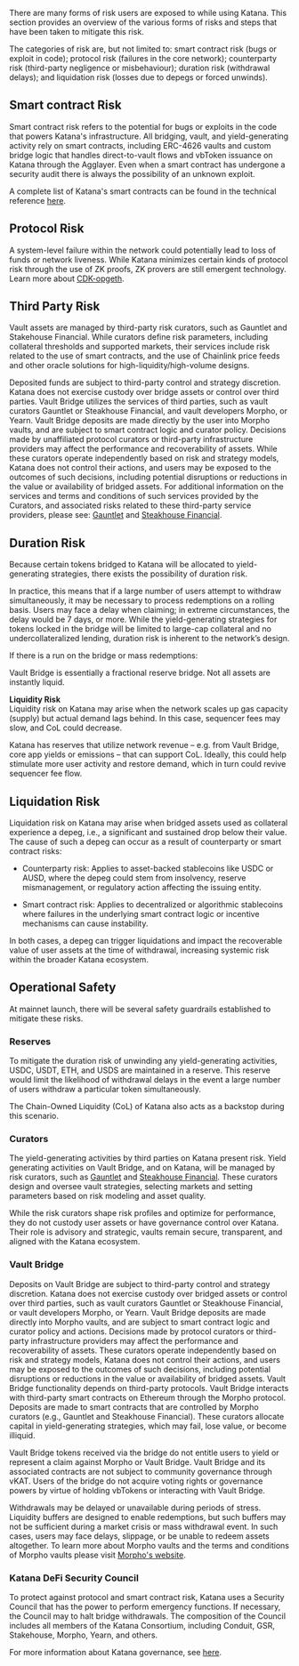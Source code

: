There are many forms of risk users are exposed to while using Katana. This section provides an overview of the various forms of risks and steps that have been taken to mitigate this risk.

The categories of risk are, but not limited to: smart contract risk (bugs or exploit in code); protocol risk (failures in the core network); counterparty risk (third-party negligence or misbehaviour); duration risk (withdrawal delays); and liquidation risk (losses due to depegs or forced unwinds).

## **Smart contract Risk**

Smart contract risk refers to the potential for bugs or exploits in the code that powers Katana's infrastructure. All bridging, vault, and yield-generating activity rely on smart contracts, including ERC-4626 vaults and custom bridge logic that handles direct-to-vault flows and vbToken issuance on Katana through the Agglayer. Even when a smart contract has undergone a security audit there is always the possibility of an unknown exploit.

A complete list of Katana's smart contracts can be found in the technical reference [here](../get-started/technical-reference-testnet.md).

## **Protocol Risk**

A system-level failure within the network could potentially lead to loss of funds or network liveness. While Katana minimizes certain kinds of protocol risk through the use of ZK proofs, ZK provers are still emergent technology. Learn more about [CDK-opgeth](../core-concepts/cdk-opgeth.md).

## **Third Party Risk**

Vault assets are managed by third-party risk curators, such as Gauntlet and Stakehouse Financial. While curators define risk parameters, including collateral thresholds and supported markets, their services include risk related to the use of smart contracts, and the use of Chainlink price feeds and other oracle solutions for high-liquidity/high-volume designs.

Deposited funds are subject to third-party control and strategy discretion. Katana does not exercise custody over bridge assets or control over third parties. Vault Bridge utilizes the services of third parties, such as vault curators Gauntlet or Steakhouse Financial, and vault developers Morpho, or Yearn. Vault Bridge deposits are made directly by the user into Morpho vaults, and are subject to smart contract logic and curator policy. Decisions made by unaffiliated protocol curators or third-party infrastructure providers may affect the performance and recoverability of assets. While these curators operate independently based on risk and strategy models, Katana does not control their actions, and users may be exposed to the outcomes of such decisions, including potential disruptions or reductions in the value or availability of bridged assets.
For additional information on the services and terms and conditions of such services provided by the Curators, and associated risks related to these third-party service providers, please see: [Gauntlet](https://www.gauntlet.xyz/tos/) and [Steakhouse Financial](https://kitchen.steakhouse.financial/tos/).

## **Duration Risk**

Because certain tokens bridged to Katana will be allocated to yield-generating strategies, there exists the possibility of duration risk.

In practice, this means that if a large number of users attempt to withdraw simultaneously, it may be necessary to process redemptions on a rolling basis. Users may face a delay when claiming; in extreme circumstances, the delay would be 7 days, or more. While the yield-generating strategies for tokens locked in the bridge will be limited to large-cap collateral and no undercollateralized lending, duration risk is inherent to the network’s design.

If there is a run on the bridge or mass redemptions:

Vault Bridge is essentially a fractional reserve bridge. Not all assets are instantly liquid.

**Liquidity Risk**  
Liquidity risk on Katana may arise when the network scales up gas capacity (supply) but actual demand lags behind. In this case, sequencer fees may slow, and CoL could decrease.

Katana has reserves that utilize network revenue – e.g. from Vault Bridge, core app yields or emissions – that can support CoL. Ideally, this could help stimulate more user activity and restore demand, which in turn could revive sequencer fee flow.

## **Liquidation Risk**

Liquidation risk on Katana may arise when bridged assets used as collateral experience a depeg, i.e., a significant and sustained drop below their value. The cause of such a depeg can occur as a result of counterparty or smart contract risks:

- Counterparty risk: Applies to asset-backed stablecoins like USDC or AUSD, where the depeg could stem from insolvency, reserve mismanagement, or regulatory action affecting the issuing entity.

- Smart contract risk: Applies to decentralized or algorithmic stablecoins where failures in the underlying smart contract logic or incentive mechanisms can cause instability.

In both cases, a depeg can trigger liquidations and impact the recoverable value of user assets at the time of withdrawal, increasing systemic risk within the broader Katana ecosystem.

## **Operational Safety**

At mainnet launch, there will be several safety guardrails established to mitigate these risks.

### **Reserves**

To mitigate the duration risk of unwinding any yield-generating activities, USDC, USDT, ETH, and USDS are maintained in a reserve. This reserve would limit the likelihood of withdrawal delays in the event a large number of users withdraw a particular token simultaneously.

The Chain-Owned Liquidity (CoL) of Katana also acts as a backstop during this scenario.

### **Curators**

The yield-generating activities by third parties on Katana present risk. Yield generating activities on Vault Bridge, and on Katana, will be managed by risk curators, such as [Gauntlet](https://www.gauntlet.xyz) and [Steakhouse Financial](https://www.steakhouse.financial). These curators design and oversee vault strategies, selecting markets and setting parameters based on risk modeling and asset quality.

While the risk curators shape risk profiles and optimize for performance, they do not custody user assets or have governance control over Katana. Their role is advisory and strategic, vaults remain secure, transparent, and aligned with the Katana ecosystem.

### **Vault Bridge**

Deposits on Vault Bridge are subject to third-party control and strategy discretion. Katana does not exercise custody over bridged assets or control over third parties, such as vault curators Gauntlet or Steakhouse Financial, or vault developers Morpho, or Yearn. Vault Bridge deposits are made directly into Morpho vaults, and are subject to smart contract logic and curator policy and actions. Decisions made by protocol curators or third-party infrastructure providers may affect the performance and recoverability of assets. These curators operate independently based on risk and strategy models, Katana does not control their actions, and users may be exposed to the outcomes of such decisions, including potential disruptions or reductions in the value or availability of bridged assets. Vault Bridge functionality depends on third-party protocols. Vault Bridge interacts with third-party smart contracts on Ethereum through the Morpho protocol. Deposits are made to smart contracts that are controlled by Morpho curators (e.g., Gauntlet and Steakhouse Financial). These curators allocate capital in yield-generating strategies, which may fail, lose value, or become illiquid.

Vault Bridge tokens received via the bridge do not entitle users to yield or represent a claim against Morpho or Vault Bridge. Vault Bridge and its associated contracts are not subject to community governance through vKAT. Users of the bridge do not acquire voting rights or governance powers by virtue of holding vbTokens or interacting with Vault Bridge.

Withdrawals may be delayed or unavailable during periods of stress. Liquidity buffers are designed to enable redemptions, but such buffers may not be sufficient during a market crisis or mass withdrawal event. In such cases, users may face delays, slippage, or be unable to redeem assets altogether.
To learn more about Morpho vaults and the terms and conditions of Morpho vaults please visit [Morpho's website](https://morpho.org/).

### **Katana DeFi Security Council**

To protect against protocol and smart contract risk, Katana uses a Security Council that has the power to perform emergency functions. If necessary, the Council may to halt bridge withdrawals. The composition of the Council includes all members of the Katana Consortium, including Conduit, GSR, Stakehouse, Morpho, Yearn, and others.

For more information about Katana governance, see [here](../core-concepts/governance.md).
